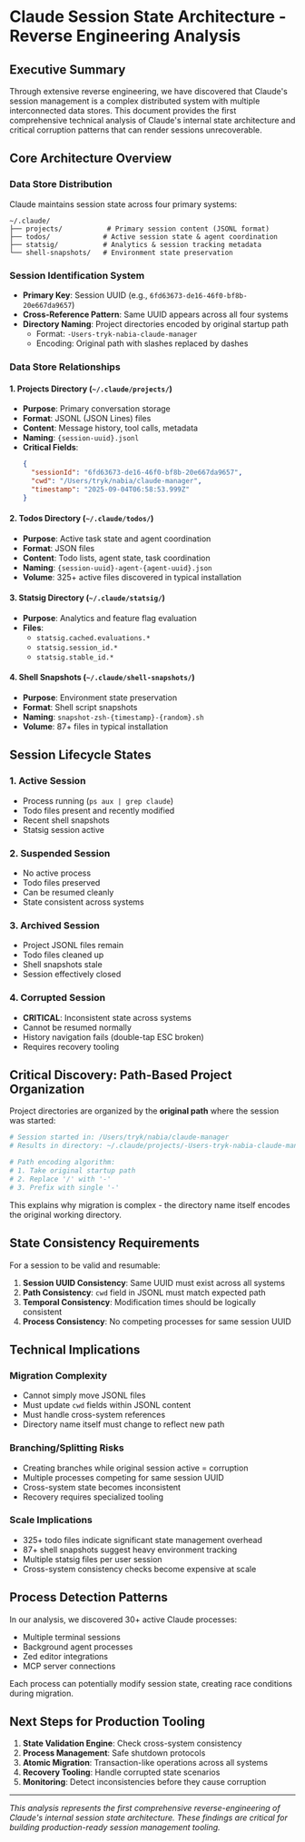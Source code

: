 # Claude Session State Architecture - Reverse Engineering Analysis

## Executive Summary

Through extensive reverse engineering, we have discovered that Claude's session management is a complex distributed system with multiple interconnected data stores. This document provides the first comprehensive technical analysis of Claude's internal state architecture and critical corruption patterns that can render sessions unrecoverable.

## Core Architecture Overview

### Data Store Distribution

Claude maintains session state across four primary systems:

```
~/.claude/
├── projects/           # Primary session content (JSONL format)
├── todos/             # Active session state & agent coordination  
├── statsig/           # Analytics & session tracking metadata
└── shell-snapshots/   # Environment state preservation
```

### Session Identification System

- **Primary Key**: Session UUID (e.g., `6fd63673-de16-46f0-bf8b-20e667da9657`)
- **Cross-Reference Pattern**: Same UUID appears across all four systems
- **Directory Naming**: Project directories encoded by original startup path
  - Format: `-Users-tryk-nabia-claude-manager`
  - Encoding: Original path with slashes replaced by dashes

### Data Store Relationships

#### 1. Projects Directory (`~/.claude/projects/`)
- **Purpose**: Primary conversation storage
- **Format**: JSONL (JSON Lines) files
- **Content**: Message history, tool calls, metadata
- **Naming**: `{session-uuid}.jsonl`
- **Critical Fields**:
  ```json
  {
    "sessionId": "6fd63673-de16-46f0-bf8b-20e667da9657",
    "cwd": "/Users/tryk/nabia/claude-manager",
    "timestamp": "2025-09-04T06:58:53.999Z"
  }
  ```

#### 2. Todos Directory (`~/.claude/todos/`)
- **Purpose**: Active task state and agent coordination
- **Format**: JSON files
- **Content**: Todo lists, agent state, task coordination
- **Naming**: `{session-uuid}-agent-{agent-uuid}.json`
- **Volume**: 325+ active files discovered in typical installation

#### 3. Statsig Directory (`~/.claude/statsig/`)
- **Purpose**: Analytics and feature flag evaluation
- **Files**:
  - `statsig.cached.evaluations.*`
  - `statsig.session_id.*`
  - `statsig.stable_id.*`

#### 4. Shell Snapshots (`~/.claude/shell-snapshots/`)
- **Purpose**: Environment state preservation
- **Format**: Shell script snapshots
- **Naming**: `snapshot-zsh-{timestamp}-{random}.sh`
- **Volume**: 87+ files in typical installation

## Session Lifecycle States

### 1. Active Session
- Process running (`ps aux | grep claude`)
- Todo files present and recently modified
- Recent shell snapshots
- Statsig session active

### 2. Suspended Session  
- No active process
- Todo files preserved
- Can be resumed cleanly
- State consistent across systems

### 3. Archived Session
- Project JSONL files remain
- Todo files cleaned up
- Shell snapshots stale
- Session effectively closed

### 4. Corrupted Session
- **CRITICAL**: Inconsistent state across systems
- Cannot be resumed normally
- History navigation fails (double-tap ESC broken)
- Requires recovery tooling

## Critical Discovery: Path-Based Project Organization

Project directories are organized by the **original path** where the session was started:

```bash
# Session started in: /Users/tryk/nabia/claude-manager  
# Results in directory: ~/.claude/projects/-Users-tryk-nabia-claude-manager/

# Path encoding algorithm:
# 1. Take original startup path
# 2. Replace '/' with '-' 
# 3. Prefix with single '-'
```

This explains why migration is complex - the directory name itself encodes the original working directory.

## State Consistency Requirements

For a session to be valid and resumable:

1. **Session UUID Consistency**: Same UUID must exist across all systems
2. **Path Consistency**: `cwd` field in JSONL must match expected path
3. **Temporal Consistency**: Modification times should be logically consistent
4. **Process Consistency**: No competing processes for same session UUID

## Technical Implications

### Migration Complexity
- Cannot simply move JSONL files
- Must update `cwd` fields within JSONL content
- Must handle cross-system references
- Directory name itself must change to reflect new path

### Branching/Splitting Risks
- Creating branches while original session active = corruption
- Multiple processes competing for same session UUID
- Cross-system state becomes inconsistent
- Recovery requires specialized tooling

### Scale Implications
- 325+ todo files indicate significant state management overhead
- 87+ shell snapshots suggest heavy environment tracking
- Multiple statsig files per user session
- Cross-system consistency checks become expensive at scale

## Process Detection Patterns

In our analysis, we discovered 30+ active Claude processes:
- Multiple terminal sessions
- Background agent processes  
- Zed editor integrations
- MCP server connections

Each process can potentially modify session state, creating race conditions during migration.

## Next Steps for Production Tooling

1. **State Validation Engine**: Check cross-system consistency
2. **Process Management**: Safe shutdown protocols
3. **Atomic Migration**: Transaction-like operations across all systems
4. **Recovery Tooling**: Handle corrupted state scenarios
5. **Monitoring**: Detect inconsistencies before they cause corruption

---

*This analysis represents the first comprehensive reverse-engineering of Claude's internal session state architecture. These findings are critical for building production-ready session management tooling.*